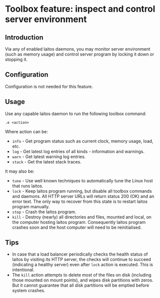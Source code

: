 # Toolbox feature: inspect and control server environment

## Introduction
Via any of enabled laitos daemons, you may monitor server environment (such as memory usage) and control server program
by locking it down or stopping it.

## Configuration
Configuration is not needed for this feature.

## Usage
Use any capable laitos daemon to run the following toolbox command:

    .e <action>

Where action can be:
- `info` - Get program status such as current clock, memory usage, load, etc.
- `log` - Get latest log entries of all kinds - information and warnings.
- `warn` - Get latest warning log entries.
- `stack` - Get the latest stack traces.

It may also be:
- `tune` - Use well known techniques to automatically tune the Linux host that runs laitos.
- `lock` - Keep laitos program running, but disable all toolbox commands and daemons. All HTTP server URLs will return
  status 200 (OK) and an error text. The only way to recover from this state is to restart laitos program manually.
- `stop` - Crash the laitos program.
- `kill` - Destroy (nearly) all directories and files, mounted and local, on the computer hosting laitos program.
  Consequently laitos program crashes soon and the host computer will need to be reinitialised.

## Tips
- In case that a load balancer periodically checks the health status of laitos by visiting its HTTP server, the checks
  will continue to succeed (indicating a healthy server) even after `lock` action is executed. This is intentional.
- The `kill` action attempts to delete most of the files on disk (including those mounted on mount points), and wipes
  disk partitions with zeros. But it cannot guarantee that all disk partitions will be emptied before system crashes.